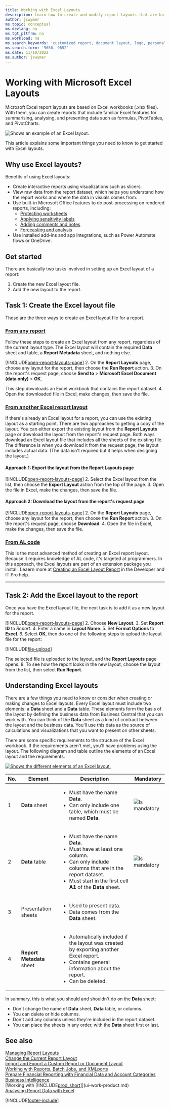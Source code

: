 ```yaml
---
title: Working with Excel Layouts
description: Learn how to create and modify report layouts that are built using Excel.
author: jswymer
ms.topic: conceptual
ms.devlang: na
ms.tgt_pltfrm: na
ms.workload: na
ms.search.keywords: 'customized report, document layout, logo, personalize'
ms.search.form: '9650, 9652'
ms.date: 11/10/2022
ms.author: jswymer
---
```

# <a name="working-with-microsoft-excel-layouts"></a>Working with Microsoft Excel Layouts

Microsoft Excel report layouts are based on Excel workbooks (.xlsx files). With them, you can create reports that include familiar Excel features for summarising, analysing, and presenting data such as formulas, PivotTables, and PivotCharts.

![Shows an example of an Excel layout.](media/excel-layout-2.png)

This article explains some important things you need to know to get started with Excel layouts.

## <a name="why-use-excel-layouts"></a>Why use Excel layouts?

Benefits of using Excel layouts:

- Create interactive reports using visualizations such as slicers.
- View raw data from the report dataset, which helps you understand how the report works and where the data in visuals comes from.
- Use built-in Microsoft Office features to do post-processing on rendered reports, including:
  - [Protecting worksheets](https://support.microsoft.com/office/protect-a-worksheet-3179efdb-1285-4d49-a9c3-f4ca36276de6)
  - [Applying sensitivity labels](https://support.microsoft.com/office/apply-sensitivity-labels-to-your-files-and-email-in-office-2f96e7cd-d5a4-403b-8bd7-4cc636bae0f9)
  - [Adding comments and notes](https://support.microsoft.com/office/insert-comments-and-notes-in-excel-65f504d8-160b-4a05-ac30-46fbd5227a52)
  - [Forecasting and analysis](https://support.microsoft.com/office/introduction-to-what-if-analysis-22bffa5f-e891-4acc-bf7a-e4645c446fb4)
- Use installed add-ins and app integrations, such as Power Automate flows or OneDrive.

## <a name="get-started"></a>Get started

There are basically two tasks involved in setting up an Excel layout of a report:

1. Create the new Excel layout file.
2. Add the new layout to the report.

## <a name="task-1-create-the-excel-layout-file"></a>Task 1: Create the Excel layout file

These are the three ways to create an Excel layout file for a report.

### [From any report](#tab/any-report)

Follow these steps to create an Excel layout from any report, regardless of the current layout type. The Excel layout will contain the required **Data** sheet and table, a **Report Metadata** sheet, and nothing else.

[!INCLUDE[open-report-layouts-page](includes/open-report-layouts-page.md)]
2. On the **Report Layouts** page, choose any layout for the report, then choose the **Run Report** action.
3. On the report's request page, choose **Send to** > **Microsoft Excel Document (data only)** > **OK**.

   This step downloads an Excel workbook that contains the report dataset.
4. Open the downloaded file in Excel, make changes, then save the file.

### [From another Excel report layout](#tab/other-layout)

If there's already an Excel layout for a report, you can use the existing layout as a starting point. There are two approaches to getting a copy of the layout. You can either export the existing layout from the **Report Layouts** page or download the layout from the report's request page. Both ways download an Excel layout file that includes all the sheets of the existing file. The difference is when you download it from the request page, the layout includes actual data. (The data isn't required but it helps when designing the layout.)

#### <a name="approach-1-export-the-layout-from-the-report-layouts-page"></a>Approach 1: Export the layout from the **Report Layouts** page

[!INCLUDE[open-report-layouts-page](includes/open-report-layouts-page.md)]
2. Select the Excel layout from the list, then choose the **Export Layout** action from the top of the page.
3. Open the file in Excel, make the changes, then save the file.

#### <a name="approach-2-download-the-layout-from-the-reports-request-page"></a>Approach 2: Download the layout from the report's request page

[!INCLUDE[open-report-layouts-page](includes/open-report-layouts-page.md)]
2. On the **Report Layouts** page, choose any layout for the report, then choose the **Run Report** action.
3. On the report's request page, choose **Download**.
4. Open the file in Excel, make the changes, then save the file.

### [From AL code](#tab/from-code)

This is the most advanced method of creating an Excel report layout. Because it requires knowledge of AL code, it's targeted at programmers. In this approach, the Excel layouts are part of an extension package you install. Leaern more at [Creating an Excel Layout Report](/dynamics365/business-central/dev-itpro/developer/devenv-howto-excel-report-layout) in the Developer and IT Pro help.

---

## <a name="task-2-add-the-excel-layout-to-the-report"></a>Task 2: Add the Excel layout to the report

Once you have the Excel layout file, the next task is to add it as a new layout for the report.

[!INCLUDE[open-report-layouts-page](includes/open-report-layouts-page.md)]
2. Choose **New Layout**.
3. Set **Report ID** to *Report*.
4. Enter a name in **Layout Name**.
5. Set **Format Options** to **Excel**.
6. Select **OK**, then do one of the following steps to upload the layout file for the report:

   [!INCLUDE[file-upload](includes/file-upload.md)]

   The selected file is uploaded to the layout, and the **Report Layouts** page opens.
8. To see how the report looks in the new layout, choose the layout from the list, then select **Run Report**.

<!--

**Data** sheet
  - An Excel layout must contain a sheet named **Data**.
  - The **Data** sheet must include a table named **Data**.

**Data** table
  - The **Data** sheet must include a table named **Data**.
  - The table must have at least one column and can only include columns that are also in the report dataset.
  - The table must start in the first cell **A1** of the **Data** sheet.

3. Report metadata 
-->

## <a name="understanding-excel-layouts"></a>Understanding Excel layouts

There are a few things you need to know or consider when creating or making changes to Excel layouts. Every Excel layout must include two elements: a **Data** sheet and a  **Data** table. These elements form the basis of the layout by defining the business data from Business Central that you can work with. You can think of the **Data** sheet as a kind of contract between the layout and the business data. You'll use this data as the source of calculations and visualizations that you want to present on other sheets.

There are some specific requirements to the structure of the Excel workbook. If the requirements aren't met, you'll have problems using the layout. The following diagram and table outline the elements of an Excel layout and the requirements.

[![Shows the different elements of an Excel layout.](media/excel-layout-callouts-2.png)](media/excel-layout-callouts-2.png#lightbox)

|No.|Element|Description|Mandatory|
|---|-------|----|---|
|1|**Data** sheet|<ul><li>Must have the name **Data**.</li><li>Can only include one table, which must be named **Data**.</li></ul>|![Is mandatory](media/check.png) | 
|2|**Data** table|<ul><li>Must have the name **Data**.</li><li>Must have at least one column.</li><li>Can only include columns that are in the report dataset.</li><li>Must start in the first cell **A1** of the **Data** sheet.</li></ul>|![Is mandatory](media/check.png)|
|3|Presentation sheets|<ul><li>Used to present data.</li><li>Data comes from the **Data** sheet. </li></ul>||
|4|**Report Metadata** sheet|<ul><li>Automatically included if the layout was created by exporting another Excel report.</li><li>Contains general information about the report.</li><li>Can be deleted.</li></ul>|

In summary, this is what you should and shouldn't do on the **Data** sheet:

- Don't change the name of **Data** sheet, **Data** table, or columns.
- You can delete or hide columns.
- Don't add any columns unless they're included in the report dataset.
- You can place the sheets in any order, with the **Data** sheet first or last.

## <a name="see-also"></a>See also

[Managing Report Layouts](ui-manage-report-layouts.md)  
[Change the Current Report Layout](ui-how-change-layout-currently-used-report.md)  
[Import and Export a Custom Report or Document Layout](ui-how-import-and-export-report-layout.md)  
[Working with Reports, Batch Jobs, and XMLports](ui-work-report.md)  
[Prepare Financial Reporting with Financial Data and Account Categories](bi-how-work-account-schedule.md)  
[Business Intelligence](bi.md)  
[Working with [!INCLUDE[prod_short](includes/prod_short.md)]](ui-work-product.md)  
[Analysing Report Data with Excel](report-analyze-excel.md)  

[!INCLUDE[footer-include](includes/footer-banner.md)]

